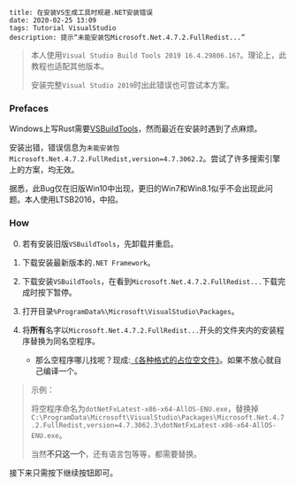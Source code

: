 ```
title: 在安装VS生成工具时规避.NET安装错误
date: 2020-02-25 13:09
tags: Tutorial VisualStudio
description: 提示“未能安装包Microsoft.Net.4.7.2.FullRedist...”
```

> 本人使用`Visual Studio Build Tools 2019 16.4.29806.167`。理论上，此教程也适配其他版本。
>
> 安装完整`Visual Studio 2019`时出此错误也可尝试本方案。

### Prefaces

Windows上写Rust需要[VSBuildTools](https://visualstudio.microsoft.com/downloads/#build-tools-for-visual-studio-2019)，然而最近在安装时遇到了点麻烦。

安装出错，错误信息为`未能安装包Microsoft.Net.4.7.2.FullRedist,version=4.7.3062.2`。尝试了许多搜索引擎上的方案，均无效。

据悉，此Bug仅在旧版Win10中出现，更旧的Win7和Win8.1似乎不会出现此问题。本人使用LTSB2016，中招。

### How

0. 若有安装旧版`VSBuildTools`，先卸载并重启。

1. 下载安装最新版本的`.NET Framework`。

2. 下载安装`VSBuildTools`，在看到`Microsoft.Net.4.7.2.FullRedist...`下载完成时按下暂停。

3. 打开目录`%ProgramData%\Microsoft\VisualStudio\Packages`。

4. 将**所有**名字以`Microsoft.Net.4.7.2.FullRedist...`开头的文件夹内的安装程序替换为同名空程序。
    * 那么空程序哪儿找呢？现成:[《各种格式的占位空文件》](/./post/202001252150)。如果不放心就自己编译一个。

> 示例：
>
> 将空程序命名为`dotNetFxLatest-x86-x64-AllOS-ENU.exe`，替换掉 `C:\ProgramData\Microsoft\VisualStudio\Packages\Microsoft.Net.4.7.2.FullRedist,version=4.7.3062.3\dotNetFxLatest-x86-x64-AllOS-ENU.exe`。
>
> 当然**不只这一个**，还有语言包等等，都需要替换。

接下来只需按下继续按钮即可。
